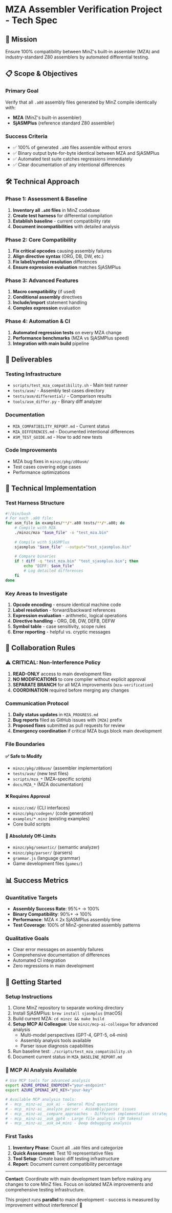 # MZA Assembler Verification Project - Tech Spec

## 🎯 Mission
Ensure 100% compatibility between MinZ's built-in assembler (MZA) and industry-standard Z80 assemblers by automated differential testing.

## 📋 Scope & Objectives

### Primary Goal
Verify that all `.a80` assembly files generated by MinZ compile identically with:
- **MZA** (MinZ's built-in assembler)  
- **SjASMPlus** (reference standard Z80 assembler)

### Success Criteria
- ✅ 100% of generated `.a80` files assemble without errors
- ✅ Binary output byte-for-byte identical between MZA and SjASMPlus
- ✅ Automated test suite catches regressions immediately
- ✅ Clear documentation of any intentional differences

## 🛠️ Technical Approach

### Phase 1: Assessment & Baseline
1. **Inventory all `.a80` files** in MinZ codebase
2. **Create test harness** for differential compilation
3. **Establish baseline** - current compatibility rate
4. **Document incompatibilities** with detailed analysis

### Phase 2: Core Compatibility
1. **Fix critical opcodes** causing assembly failures
2. **Align directive syntax** (ORG, DB, DW, etc.)
3. **Fix label/symbol resolution** differences
4. **Ensure expression evaluation** matches SjASMPlus

### Phase 3: Advanced Features
1. **Macro compatibility** (if used)
2. **Conditional assembly** directives
3. **Include/import** statement handling
4. **Complex expression** evaluation

### Phase 4: Automation & CI
1. **Automated regression tests** on every MZA change
2. **Performance benchmarks** (MZA vs SjASMPlus speed)
3. **Integration with main build** pipeline

## 📁 Deliverables

### Testing Infrastructure
- `scripts/test_mza_compatibility.sh` - Main test runner
- `tests/asm/` - Assembly test cases directory
- `tests/asm/differential/` - Comparison results
- `tools/asm_differ.py` - Binary diff analyzer

### Documentation
- `MZA_COMPATIBILITY_REPORT.md` - Current status
- `MZA_DIFFERENCES.md` - Documented intentional differences
- `ASM_TEST_GUIDE.md` - How to add new tests

### Code Improvements
- MZA bug fixes in `minzc/pkg/z80asm/`
- Test cases covering edge cases
- Performance optimizations

## 🔧 Technical Implementation

### Test Harness Structure
```bash
#!/bin/bash
# For each .a80 file:
for asm_file in examples/**/*.a80 tests/**/*.a80; do
    # Compile with MZA
    ./minzc/mza "$asm_file" -o "test_mza.bin"
    
    # Compile with SjASMPlus  
    sjasmplus "$asm_file" --output="test_sjasmplus.bin"
    
    # Compare binaries
    if ! diff -q "test_mza.bin" "test_sjasmplus.bin"; then
        echo "DIFF: $asm_file"
        # Log detailed differences
    fi
done
```

### Key Areas to Investigate
1. **Opcode encoding** - ensure identical machine code
2. **Label resolution** - forward/backward references
3. **Expression evaluation** - arithmetic, logical operations
4. **Directive handling** - ORG, DB, DW, DEFB, DEFW
5. **Symbol table** - case sensitivity, scope rules
6. **Error reporting** - helpful vs. cryptic messages

## 🤝 Collaboration Rules

### ⚠️ CRITICAL: Non-Interference Policy
1. **READ-ONLY** access to main development files
2. **NO MODIFICATIONS** to core compiler without explicit approval
3. **SEPARATE BRANCH** for all MZA improvements (`mza-verification`)
4. **COORDINATION** required before merging any changes

### Communication Protocol
1. **Daily status updates** in `MZA_PROGRESS.md`
2. **Bug reports** filed as GitHub issues with `[MZA]` prefix
3. **Proposed fixes** submitted as pull requests for review
4. **Emergency coordination** if critical MZA bugs block main development

### File Boundaries
#### ✅ Safe to Modify
- `minzc/pkg/z80asm/` (assembler implementation)
- `tests/asm/` (new test files)
- `scripts/mza_*` (MZA-specific scripts)
- `docs/MZA_*` (MZA documentation)

#### ❌ Requires Approval
- `minzc/cmd/` (CLI interfaces)
- `minzc/pkg/codegen/` (code generation)
- `examples/*.minz` (existing examples)
- Core build scripts

#### 🚫 Absolutely Off-Limits
- `minzc/pkg/semantic/` (semantic analyzer)
- `minzc/pkg/parser/` (parsers)
- `grammar.js` (language grammar)
- Game development files (`games/`)

## 📊 Success Metrics

### Quantitative Targets
- **Assembly Success Rate**: 95%+ → 100%
- **Binary Compatibility**: 90%+ → 100%
- **Performance**: MZA ≤ 2x SjASMPlus assembly time
- **Test Coverage**: 100% of MinZ-generated assembly patterns

### Qualitative Goals
- Clear error messages on assembly failures
- Comprehensive documentation of differences
- Automated CI integration
- Zero regressions in main development

## 🚀 Getting Started

### Setup Instructions
1. Clone MinZ repository to separate working directory
2. Install SjASMPlus: `brew install sjasmplus` (macOS)
3. Build current MZA: `cd minzc && make build`
4. **Setup MCP AI Colleague**: Use `minzc/mcp-ai-colleague` for advanced analysis
   - Multi-model perspectives (GPT-4, GPT-5, o4-mini)
   - Assembly analysis tools available
   - Parser issue diagnosis capabilities
5. Run baseline test: `./scripts/test_mza_compatibility.sh`
6. Document current status in `MZA_BASELINE_REPORT.md`

### 🤖 MCP AI Analysis Available
```bash
# Use MCP tools for advanced analysis
export AZURE_OPENAI_ENDPOINT="your-endpoint"
export AZURE_OPENAI_API_KEY="your-key"

# Available MCP analysis tools:
# - mcp__minz-ai__ask_ai - General MinZ questions
# - mcp__minz-ai__analyze_parser - Assembly/parser issues  
# - mcp__minz-ai__compare_approaches - Different implementation strategies
# - mcp__minz-ai__ask_gpt4 - Large file analysis (1M tokens)
# - mcp__minz-ai__ask_o4_mini - Deep debugging analysis
```

### First Tasks
1. **Inventory Phase**: Count all `.a80` files and categorize
2. **Quick Assessment**: Test 10 representative files
3. **Tool Setup**: Create basic diff testing infrastructure
4. **Report**: Document current compatibility percentage

---

**Contact**: Coordinate with main development team before making any changes to core MinZ files. Focus on isolated MZA improvements and comprehensive testing infrastructure.

This project runs **parallel** to main development - success is measured by improvement without interference! 🎯